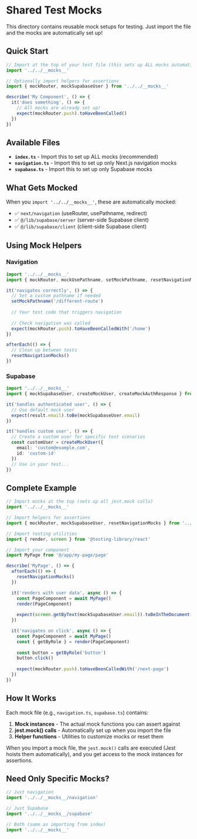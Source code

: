 # Shared Test Mocks

This directory contains reusable mock setups for testing. Just import the file and the mocks are automatically set up!

## Quick Start

```typescript
// Import at the top of your test file (this sets up ALL mocks automatically)
import '../../__mocks__'

// Optionally import helpers for assertions
import { mockRouter, mockSupabaseUser } from '../../__mocks__'

describe('My Component', () => {
  it('does something', () => {
    // All mocks are already set up!
    expect(mockRouter.push).toHaveBeenCalled()
  })
})
```

## Available Files

- **`index.ts`** - Import this to set up ALL mocks (recommended)
- **`navigation.ts`** - Import this to set up only Next.js navigation mocks
- **`supabase.ts`** - Import this to set up only Supabase mocks

## What Gets Mocked

When you `import '../../__mocks__'`, these are automatically mocked:

- ✅ `next/navigation` (useRouter, usePathname, redirect)
- ✅ `@/lib/supabase/server` (server-side Supabase client)
- ✅ `@/lib/supabase/client` (client-side Supabase client)

## Using Mock Helpers

### Navigation

```typescript
import '../../__mocks__'
import { mockRouter, mockUsePathname, setMockPathname, resetNavigationMocks } from '../../__mocks__'

it('navigates correctly', () => {
  // Set a custom pathname if needed
  setMockPathname('/different-route')
  
  // Your test code that triggers navigation
  
  // Check navigation was called
  expect(mockRouter.push).toHaveBeenCalledWith('/home')
})

afterEach(() => {
  // Clean up between tests
  resetNavigationMocks()
})
```

### Supabase

```typescript
import '../../__mocks__'
import { mockSupabaseUser, createMockUser, createMockAuthResponse } from '../../__mocks__'

it('handles authenticated user', () => {
  // Use default mock user
  expect(result.email).toBe(mockSupabaseUser.email)
})

it('handles custom user', () => {
  // Create a custom user for specific test scenarios
  const customUser = createMockUser({ 
    email: 'custom@example.com',
    id: 'custom-id' 
  })
  // Use in your test...
})
```

## Complete Example

```typescript
// Import mocks at the top (sets up all jest.mock calls)
import '../../__mocks__'

// Import helpers for assertions
import { mockRouter, mockSupabaseUser, resetNavigationMocks } from '../../__mocks__'

// Import testing utilities
import { render, screen } from '@testing-library/react'

// Import your component
import MyPage from '@/app/my-page/page'

describe('MyPage', () => {
  afterEach(() => {
    resetNavigationMocks()
  })

  it('renders with user data', async () => {
    const PageComponent = await MyPage()
    render(PageComponent)
    
    expect(screen.getByText(mockSupabaseUser.email)).toBeInTheDocument()
  })

  it('navigates on click', async () => {
    const PageComponent = await MyPage()
    const { getByRole } = render(PageComponent)
    
    const button = getByRole('button')
    button.click()
    
    expect(mockRouter.push).toHaveBeenCalledWith('/next-page')
  })
})
```

## How It Works

Each mock file (e.g., `navigation.ts`, `supabase.ts`) contains:
1. **Mock instances** - The actual mock functions you can assert against
2. **jest.mock() calls** - Automatically set up when you import the file
3. **Helper functions** - Utilities to customize mocks or reset them

When you import a mock file, the `jest.mock()` calls are executed (Jest hoists them automatically), and you get access to the mock instances for assertions.

## Need Only Specific Mocks?

```typescript
// Just navigation
import '../../__mocks__/navigation'

// Just Supabase
import '../../__mocks__/supabase'

// Both (same as importing from index)
import '../../__mocks__'
```
